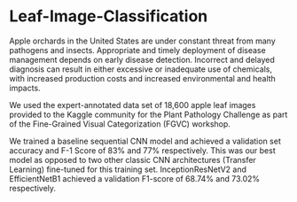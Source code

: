 # Leaf-Image-Classification

Apple orchards in the United States are under constant threat from many pathogens and insects. Appropriate and timely deployment of disease management depends on early disease detection. Incorrect and delayed diagnosis can result in either excessive or inadequate use of chemicals, with increased production costs and increased environmental and
health impacts. 

We used the expert-annotated data set of 18,600 apple leaf images provided to the Kaggle community for the Plant Pathology Challenge as part of the Fine-Grained Visual Categorization (FGVC) workshop.

We trained a baseline sequential CNN model and achieved a validation set accuracy and F-1 Score of 83% and 77% respectively. 
This was our best model as opposed to two other classic CNN architectures (Transfer Learning) fine-tuned for this training set. 
InceptionResNetV2 and EfficientNetB1 achieved a validation F1-score of 68.74% and 73.02% respectively.
